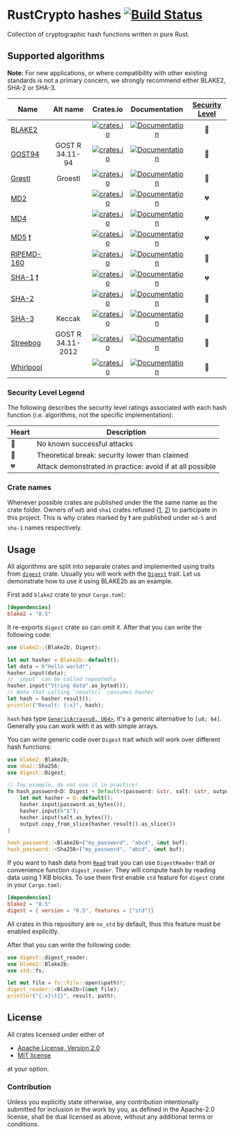 # RustCrypto hashes [![Build Status](https://travis-ci.org/RustCrypto/hashes.svg?branch=master)](https://travis-ci.org/RustCrypto/hashes)
Collection of cryptographic hash functions written in pure Rust.

## Supported algorithms
**Note:** For new applications, or where compatibility with other existing
standards is not a primary concern, we strongly recommend either BLAKE2, SHA-2
or SHA-3.

| Name     | Alt name   | Crates.io  | Documentation  | [Security Level] |
| ------------- |:-------------:| :-----:| :-----:| :-----:|
| [BLAKE2](https://en.wikipedia.org/wiki/BLAKE_(hash_function)#BLAKE2) |   | [![crates.io](https://img.shields.io/crates/v/blake2.svg)](https://crates.io/crates/blake2) | [![Documentation](https://docs.rs/blake2/badge.svg)](https://docs.rs/blake2) | :green_heart: |
| [GOST94](https://en.wikipedia.org/wiki/GOST_(hash_function)) | GOST R 34.11-94  | [![crates.io](https://img.shields.io/crates/v/gost94.svg)](https://crates.io/crates/gost94) |  [![Documentation](https://docs.rs/gost94/badge.svg)](https://docs.rs/gost94) | :yellow_heart: |
| [Grøstl](https://en.wikipedia.org/wiki/Grøstl) | Groestl  | [![crates.io](https://img.shields.io/crates/v/groestl.svg)](https://crates.io/crates/groestl) |  [![Documentation](https://docs.rs/groestl/badge.svg)](https://docs.rs/groestl) | :green_heart: |
| [MD2](https://en.wikipedia.org/wiki/MD2_(cryptography)) |    | [![crates.io](https://img.shields.io/crates/v/md2.svg)](https://crates.io/crates/md2) |  [![Documentation](https://docs.rs/md2/badge.svg)](https://docs.rs/md2) | :broken_heart: |
| [MD4](https://en.wikipedia.org/wiki/MD4) |    | [![crates.io](https://img.shields.io/crates/v/md4.svg)](https://crates.io/crates/md4) |  [![Documentation](https://docs.rs/md4/badge.svg)](https://docs.rs/md4) | :broken_heart: |
| [MD5](https://en.wikipedia.org/wiki/MD5) [:exclamation:](#crate-names) |   | [![crates.io](https://img.shields.io/crates/v/md-5.svg)](https://crates.io/crates/md-5) | [![Documentation](https://docs.rs/md-5/badge.svg)](https://docs.rs/md-5) | :broken_heart: |
| [RIPEMD-160](https://en.wikipedia.org/wiki/RIPEMD) |    | [![crates.io](https://img.shields.io/crates/v/ripemd160.svg)](https://crates.io/crates/ripemd160) |  [![Documentation](https://docs.rs/ripemd160/badge.svg)](https://docs.rs/ripemd160) | :green_heart: |
| [SHA-1](https://en.wikipedia.org/wiki/SHA-1) [:exclamation:](#crate-names) |    | [![crates.io](https://img.shields.io/crates/v/sha-1.svg)](https://crates.io/crates/sha-1) | [![Documentation](https://docs.rs/sha-1/badge.svg)](https://docs.rs/sha-1) | :broken_heart: |
| [SHA-2](https://en.wikipedia.org/wiki/SHA-2) |    | [![crates.io](https://img.shields.io/crates/v/sha2.svg)](https://crates.io/crates/sha2) |  [![Documentation](https://docs.rs/sha2/badge.svg)](https://docs.rs/sha2) | :green_heart: |
| [SHA-3](https://en.wikipedia.org/wiki/SHA-3) |  Keccak  | [![crates.io](https://img.shields.io/crates/v/sha3.svg)](https://crates.io/crates/sha3) |  [![Documentation](https://docs.rs/sha3/badge.svg)](https://docs.rs/sha3) | :green_heart: |
| [Streebog](https://en.wikipedia.org/wiki/Streebog) |  GOST R 34.11-2012  | [![crates.io](https://img.shields.io/crates/v/streebog.svg)](https://crates.io/crates/streebog) |  [![Documentation](https://docs.rs/streebog/badge.svg)](https://docs.rs/streebog) | :yellow_heart: |
| [Whirlpool](https://en.wikipedia.org/wiki/Whirlpool_(cryptography)) |    | [![crates.io](https://img.shields.io/crates/v/whirlpool.svg)](https://crates.io/crates/whirlpool) |  [![Documentation](https://docs.rs/whirlpool/badge.svg)](https://docs.rs/whirlpool) | :green_heart: |

[Security Level]: https://en.wikipedia.org/wiki/Hash_function_security_summary

### Security Level Legend

The following describes the security level ratings associated with each
hash function (i.e. algorithms, not the specific implementation):

| Heart | Description |
|-------|-------------|
| :green_heart: | No known successful attacks |
| :yellow_heart: | Theoretical break: security lower than claimed |
| :broken_heart: | Attack demonstrated in practice: avoid if at all possible |


### Crate names

Whenever possible crates are published under the the same name as the crate
folder. Owners of `md5` and `sha1` crates refused
([1](https://github.com/stainless-steel/md5/pull/2),
[2](https://github.com/mitsuhiko/rust-sha1/issues/17)) to participate in this
project. This is why crates marked by :exclamation: are published under
`md-5` and `sha-1` names respectively.

## Usage
All algorithms are split into separate crates and implemented using traits from
[`digest`](https://docs.rs/digest/0.5.2/digest/) crate. Usually you will work
with the [`Digest`](https://docs.rs/digest/0.5.2/digest/trait.Digest.html)
trait. Let us demonstrate how to use it using BLAKE2b as an example.

First add `blake2` crate to your `Cargo.toml`:

```toml
[dependencies]
blake2 = "0.5"
```

It re-exports `digest` crate so can omit it. After that you can write
the following code:

```Rust
use blake2::{Blake2b, Digest};

let mut hasher = Blake2b::default();
let data = b"Hello world!";
hasher.input(data);
// `input` can be called repeatedly
hasher.input("String data".as_byted());
// Note that calling `result()` consumes hasher
let hash = hasher.result();
println!("Result: {:x}", hash);
```

`hash` has type [`GenericArray<u8, U64>`](http://fizyk20.github.io/generic-array/generic_array/struct.GenericArray.html),
it's a generic alternative to `[u8; 64]`. Generally you can work with it as
with simple arrays.

You can write generic code over `Digest` trait which will work over different
hash functions:

```Rust
use blake2::Blake2b;
use sha2::Sha256;
use digest::Digest;

// Toy example, do not use it in practice!
fn hash_password<D: Digest + Default>(password: &str, salt: &str, output: &mut [u8]) {
    let mut hasher = D::default();
    hasher.input(password.as_bytes());
    hasher.input(b"$");
    hasher.input(salt.as_bytes());
    output.copy_from_slice(hasher.result().as_slice())
}

hash_password::<Blake2b>("my_password", "abcd", &mut buf);
hash_password::<Sha256>("my_password", "abcd", &mut buf);
```

If you want to hash data from [`Read`](https://doc.rust-lang.org/std/io/trait.Read.html)
trait you can use `DigestReader` trait or convenience function `digest_reader`.
They will compute hash by reading data using 1 KB blocks. To use them first
enable `std` feature for `digest` crate in your `Cargo.toml`:

```toml
[dependencies]
blake2 = "0.5"
digest = { version = "0.5", features = ["std"]}
```

All crates in this repository are `no_std` by default, thus this feature must be
enabled explicitly.

After that you can write the following code:

```Rust
use digest::digest_reader;
use blake2::Blake2b;
use std::fs;

let mut file = fs::File::open(&path)?;
digest_reader::<Blake2b>(&mut file);
println!("{:x}\t{}", result, path);
```

## License

All crates licensed under either of

 * [Apache License, Version 2.0](http://www.apache.org/licenses/LICENSE-2.0)
 * [MIT license](http://opensource.org/licenses/MIT)

at your option.

### Contribution

Unless you explicitly state otherwise, any contribution intentionally submitted
for inclusion in the work by you, as defined in the Apache-2.0 license, shall be
dual licensed as above, without any additional terms or conditions.
